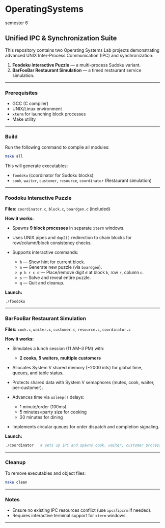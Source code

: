 # OperatingSystems
semester 6
## Unified IPC & Synchronization Suite

This repository contains two Operating Systems Lab projects demonstrating advanced UNIX Inter-Process Communication (IPC) and synchronization:

1. **Foodoku Interactive Puzzle** — a multi-process Sudoku variant.
2. **BarFooBar Restaurant Simulation** — a timed restaurant service simulation.

---

### Prerequisites

* GCC (C compiler)
* UNIX/Linux environment
* `xterm` for launching block processes
* Make utility

---

### Build

Run the following command to compile all modules:

```bash
make all
```

This will generate executables:

* `foodoku` (coordinator for Sudoku blocks)
* `cook`, `waiter`, `customer`, `resource`, `coordinator` (Restaurant simulation)

---

### Foodoku Interactive Puzzle

**Files:** `coordinator.c`, `block.c`, `boardgen.c` (included)

**How it works:**

* Spawns **9 block processes** in separate `xterm` windows.
* Uses UNIX pipes and `dup2()` redirection to chain blocks for row/column/block consistency checks.
* Supports interactive commands:

  * `h` — Show hint for current block.
  * `n` — Generate new puzzle (via `boardgen`).
  * `p b r c d` — Place/remove digit `d` at block `b`, row `r`, column `c`.
  * `s` — Solve and reveal entire puzzle.
  * `q` — Quit and cleanup.

**Launch:**

```bash
./foodoku
```

---

### BarFooBar Restaurant Simulation

**Files:** `cook.c`, `waiter.c`, `customer.c`, `resource.c`, `coordinator.c`

**How it works:**

* Simulates a lunch session (11 AM–3 PM) with:

  * **2 cooks**, **5 waiters**, **multiple customers**
* Allocates System V shared memory (\~2000 ints) for global time, queues, and table status.
* Protects shared data with System V semaphores (mutex, cook, waiter, per-customer).
* Advances time via `usleep()` delays:

  * 1 minute/order (100ms)
  * 5 minutes×party size for cooking
  * 30 minutes for dining
* Implements circular queues for order dispatch and completion signaling.

**Launch:**

```bash
./coordinator   # sets up IPC and spawns cook, waiter, customer processes
```

---

### Cleanup

To remove executables and object files:

```bash
make clean
```

---

### Notes

* Ensure no existing IPC resources conflict (use `ipcs`/`ipcrm` if needed).
* Requires interactive terminal support for `xterm` windows.

---


